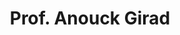 ---
layout: page
title: Prof. Anouck Girad
description: a project with a background image
img: assets/img/faculty/girad.jpg
importance: 2
category: faculty_umich
---